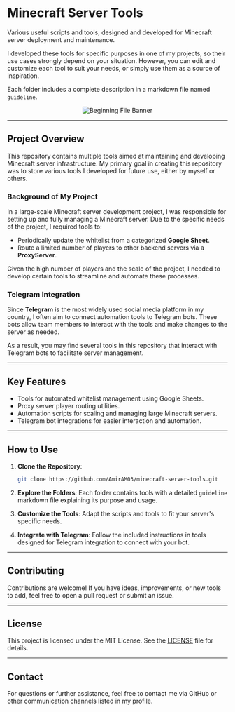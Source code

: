 # Minecraft Server Tools

Various useful scripts and tools, designed and developed for Minecraft server deployment and maintenance. 

I developed these tools for specific purposes in one of my projects, so their use cases strongly depend on your situation. However, you can edit and customize each tool to suit your needs, or simply use them as a source of inspiration.

Each folder includes a complete description in a markdown file named `guideline`.

<div align="center">
  <img src="[URL_OR_PATH_TO_YOUR_BANNER](https://img.wattpad.com/c01c4dc6b2a6c3a74364c98721694cb15cf01b66/68747470733a2f2f73332e616d617a6f6e6177732e636f6d2f776174747061642d6d656469612d736572766963652f53746f7279496d6167652f554939504a30646d5463706957773d3d2d3939373233373032352e313635323462396665653036643735643932353434393338353634372e676966?s=fit)" alt="Beginning File Banner" />
</div>

---

## Project Overview

This repository contains multiple tools aimed at maintaining and developing Minecraft server infrastructure. My primary goal in creating this repository was to store various tools I developed for future use, either by myself or others.

### Background of My Project

In a large-scale Minecraft server development project, I was responsible for setting up and fully managing a Minecraft server. Due to the specific needs of the project, I required tools to:

- Periodically update the whitelist from a categorized **Google Sheet**.
- Route a limited number of players to other backend servers via a **ProxyServer**.

Given the high number of players and the scale of the project, I needed to develop certain tools to streamline and automate these processes. 

### Telegram Integration

Since **Telegram** is the most widely used social media platform in my country, I often aim to connect automation tools to Telegram bots. These bots allow team members to interact with the tools and make changes to the server as needed. 

As a result, you may find several tools in this repository that interact with Telegram bots to facilitate server management.

---

## Key Features

- Tools for automated whitelist management using Google Sheets.
- Proxy server player routing utilities.
- Automation scripts for scaling and managing large Minecraft servers.
- Telegram bot integrations for easier interaction and automation.

---

## How to Use

1. **Clone the Repository**:
   ```bash
   git clone https://github.com/AmirAM03/minecraft-server-tools.git
   ```

2. **Explore the Folders**:
   Each folder contains tools with a detailed `guideline` markdown file explaining its purpose and usage.

3. **Customize the Tools**:
   Adapt the scripts and tools to fit your server's specific needs.

4. **Integrate with Telegram**:
   Follow the included instructions in tools designed for Telegram integration to connect with your bot.

---

## Contributing

Contributions are welcome! If you have ideas, improvements, or new tools to add, feel free to open a pull request or submit an issue.

---

## License

This project is licensed under the MIT License. See the [LICENSE](LICENSE) file for details.

---

## Contact

For questions or further assistance, feel free to contact me via GitHub or other communication channels listed in my profile.
